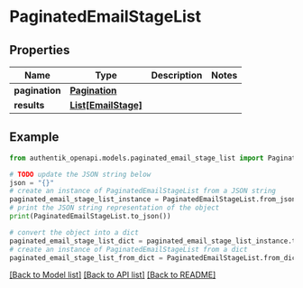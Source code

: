 # PaginatedEmailStageList


## Properties

Name | Type | Description | Notes
------------ | ------------- | ------------- | -------------
**pagination** | [**Pagination**](Pagination.md) |  | 
**results** | [**List[EmailStage]**](EmailStage.md) |  | 

## Example

```python
from authentik_openapi.models.paginated_email_stage_list import PaginatedEmailStageList

# TODO update the JSON string below
json = "{}"
# create an instance of PaginatedEmailStageList from a JSON string
paginated_email_stage_list_instance = PaginatedEmailStageList.from_json(json)
# print the JSON string representation of the object
print(PaginatedEmailStageList.to_json())

# convert the object into a dict
paginated_email_stage_list_dict = paginated_email_stage_list_instance.to_dict()
# create an instance of PaginatedEmailStageList from a dict
paginated_email_stage_list_from_dict = PaginatedEmailStageList.from_dict(paginated_email_stage_list_dict)
```
[[Back to Model list]](../README.md#documentation-for-models) [[Back to API list]](../README.md#documentation-for-api-endpoints) [[Back to README]](../README.md)


